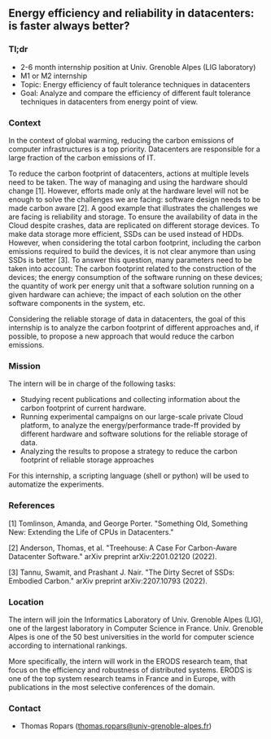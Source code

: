 ## Energy efficiency and reliability in datacenters: is faster always better?

### Tl;dr

* 2-6 month internship position at Univ. Grenoble Alpes (LIG laboratory)
* M1 or M2 internship
* Topic: Energy efficiency of fault tolerance techniques in datacenters
* Goal: Analyze and compare the efficiency of different fault tolerance techniques in datacenters from energy point of view.

### Context

In the context of global warming, reducing the carbon emissions of computer infrastructures is a top priority. Datacenters are responsible for a large fraction of the carbon emissions of IT. 

To reduce the carbon footprint of datacenters, actions at multiple levels need to be taken. The way of managing and using the hardware should change [1]. However, efforts made only at the hardware level will not be enough to solve the challenges we are facing: software design needs to be made carbon aware [2]. A good example that illustrates the challenges we are facing is reliability and storage. To ensure the availability of data in the Cloud despite crashes, data are replicated on different storage devices. To make data storage more efficient, SSDs can be used instead of HDDs. However, when considering the total carbon footprint, including the carbon emissions required to build the devices, it is not clear anymore than using SSDs is better [3]. To answer this question, many parameters need to be taken into account: The carbon footprint related to the construction of the devices; the energy consumption of the software running on these devices; the quantity of work per energy unit that a software solution running on a given hardware can achieve; the impact of each solution on the other software components in the system, etc.

Considering the reliable storage of data in datacenters, the goal of this internship is to analyze the carbon footprint of different approaches and, if possible, to propose a new approach that would reduce the carbon emissions.

### Mission

The intern will be in charge of the following tasks:

- Studying recent publications and collecting information about the carbon footprint of current hardware.
- Running experimental campaigns on our large-scale private Cloud platform, to analyze the energy/performance trade-ff provided by different hardware and software solutions for the reliable storage of data.
- Analyzing the results to propose a strategy to reduce the carbon footprint of reliable storage approaches

For this internship, a scripting language (shell or python) will be used to automatize the experiments.


### References


[1] Tomlinson, Amanda, and George Porter. "Something Old, Something New: Extending the Life of CPUs in Datacenters."

[2] Anderson, Thomas, et al. "Treehouse: A Case For Carbon-Aware Datacenter Software." arXiv preprint arXiv:2201.02120 (2022).

[3] Tannu, Swamit, and Prashant J. Nair. "The Dirty Secret of SSDs: Embodied Carbon." arXiv preprint arXiv:2207.10793 (2022).


### Location

The intern will join the Informatics Laboratory of Univ. Grenoble
Alpes (LIG), one of the largest laboratory in Computer Science in
France. Univ. Grenoble Alpes is one of the 50 best universities in the
world for computer science according to international rankings.

More specifically, the intern will work in the ERODS research team, that focus on the efficiency and robustness of distributed systems. ERODS is one of the top system research teams in France and in Europe, with publications in the most selective conferences of the domain.

### Contact

 - Thomas Ropars (<thomas.ropars@univ-grenoble-alpes.fr>)
